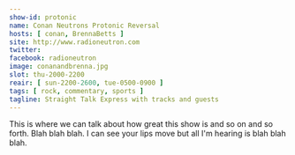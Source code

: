 ```yaml
---
show-id: protonic
name: Conan Neutrons Protonic Reversal
hosts: [ conan, BrennaBetts ]
site: http://www.radioneutron.com
twitter:
facebook: radioneutron
image: conanandbrenna.jpg
slot: thu-2000-2200
reair: [ sun-2200-2600, tue-0500-0900 ]
tags: [ rock, commentary, sports ]
tagline: Straight Talk Express with tracks and guests
---
```


This is where we can talk about how great this show is and so on and so forth. Blah blah blah. I can see your lips move but all I'm hearing is blah blah blah.
